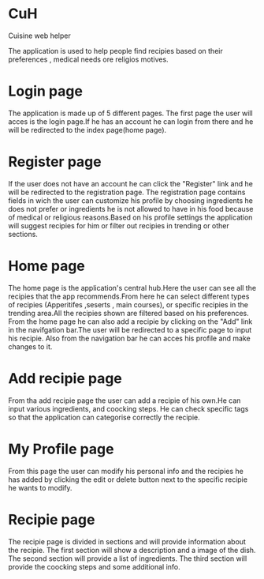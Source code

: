   # CuH #
  Cuisine web helper

  The application is used to help people find recipies based on their preferences , medical needs ore religios motives.
  
  # Login page #
  The application is made up of 5 different pages.
  The first page the user will acces is the login page.If he has an account he can login from there and he will be redirected
to the index page(home page).
  
  # Register page #
  If the user does not have an account he can click the "Register" link and he will be redirected to the registration page.
  The registration page contains fields in wich the user can customize his profile by choosing ingredients he does not prefer 
or ingredients he is not allowed to have in his food because of medical or religious reasons.Based on his profile settings the application
will suggest recipies for him or filter out recipies in trending or other sections.

  
  # Home page #
  The home page is the application's central hub.Here the user can see all the recipies that the app recommends.From here he can 
 select different types of recipies (Apperitifes ,seserts , main courses), or specific recipies in the trending area.All the recipies 
 shown are filtered based on his preferences.
  From the home page he can also add a recipie by clicking on the "Add" link in the navifgation bar.The user will be redirected to a 
 specific page to input his recipie.
  Also from the navigation bar he can acces his profile and make changes to it.
  
  # Add recipie page #
  From tha add recipie page the user can add a recipie of his own.He can input various ingredients, and coocking steps. He can check 
specific tags so that the application can categorise correctly the recipie.

  # My Profile page #
  From this page the user can modify his personal info and the recipies he has added by clicking the edit or delete button next 
 to the specific recipie he wants to modify.
 
  # Recipie page #
  The recipie page is divided in sections and will provide information about the recipie.
  The first section will show a description and a image of the dish.
  The second section will provide a list of ingredients.
  The third section will provide the coocking steps and some additional info.
 

